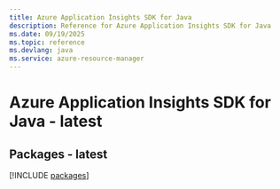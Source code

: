 ```yaml
---
title: Azure Application Insights SDK for Java
description: Reference for Azure Application Insights SDK for Java
ms.date: 09/19/2025
ms.topic: reference
ms.devlang: java
ms.service: azure-resource-manager
---
```

# Azure Application Insights SDK for Java - latest
## Packages - latest
[!INCLUDE [packages](application-insights-index.md)]